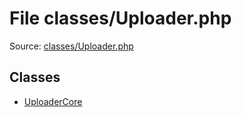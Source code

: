 File classes/Uploader.php
=========

Source: [classes/Uploader.php](https://github.com/PrestaShop/PrestaShop/blob/1.6.0.5/classes/Uploader.php)


Classes
-------

* [UploaderCore](class.UploaderCore.md)

